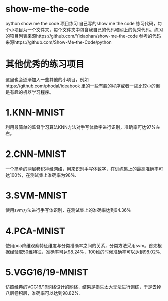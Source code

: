 # show-me-the-code
python show me the code 项目练习
自己写的show me the code 练习代码，每个小项目为一个文件夹，每个文件夹中包含我自己的代码和网上的优秀代码。练习的项目列表来源https://github.com/Yixiaohan/show-me-the-code
参考的代码来源https://github.com/Show-Me-the-Code/python
# 其他优秀的练习项目
这里也会逐渐加入一些其他的小项目，例如https://github.com/phodal/ideabook 里的一些有趣的程序或者一些比较小的但是有趣的机器学习程序。
# 1.KNN-MNIST
利用最简单的监督学习算法KNN方法对手写体数字进行识别，准确率可达97%左右。
# 2.CNN-MNIST
一个简单的两层卷积神经网络，用来识别手写体数字，在训练集上的最高准确率可达100%，在测试集上准确率为98%.
# 3.SVM-MNIST
使用svm方法进行手写体识别，在测试集上的准确率达到94.36%
# 4.PCA-MNIST
使用pca降维观察特征维度与分类准确率之间的关系，分类方法采用svm。首先根据经验取50维特征，准确率可达98.24%，100维的时候准确率可以达到98.02%.
# 5.VGG16/19-MNIST
仿照经典的VGG16/19网络设计的网络，结果是损失太大无法进行训练，于是去掉八层卷积层，准确率可以达到98.82%.
